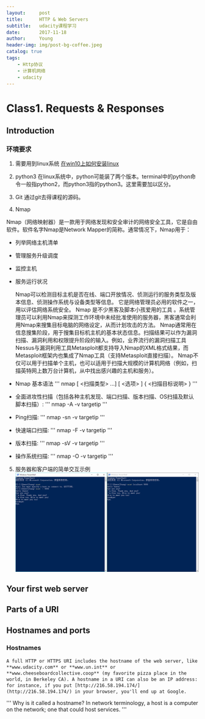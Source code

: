 ```yaml
---
layout:     post
title:      HTTP & Web Servers
subtitle:   udacity课程学习
date:       2017-11-18
author:     Young
header-img: img/post-bg-coffee.jpeg
catalog: true
tags:
    - Http协议
    - 计算机网络
    - udacity
---
```


# Class1. Requests & Responses
## Introduction
### 环境要求

1. 需要用到linux系统
[在win10上如何安装linux](https://msdn.microsoft.com/en-us/commandline/wsl/install-win10)

2. python3
在linux系统中，python可能装了两个版本。terminal中的python命令一般指python2，而python3指的python3。这里需要加以区分。

3. Git
通过git去得课程的源码。

4. Nmap

Nmap（网络映射器）是一款用于网络发现和安全审计的网络安全工具，它是自由软件。软件名字Nmap是Network Mapper的简称。通常情况下，Nmap用于：
- 列举网络主机清单
- 管理服务升级调度
- 监控主机
- 服务运行状况

	Nmap可以检测目标主机是否在线、端口开放情况、侦测运行的服务类型及版本信息、侦测操作系统与设备类型等信息。 它是网络管理员必用的软件之一，用以评估网络系统安全。
	Nmap 是不少黑客及脚本小孩爱用的工具 。系统管理员可以利用Nmap来探测工作环境中未经批准使用的服务器，黑客通常会利用Nmap来搜集目标电脑的网络设定，从而计划攻击的方法。
	Nmap通常用在信息搜集阶段，用于搜集目标机主机的基本状态信息。扫描结果可以作为漏洞扫描、漏洞利用和权限提升阶段的输入。例如，业界流行的漏洞扫描工具Nessus与漏洞利用工具Metasploit都支持导入Nmap的XML格式结果，而Metasploit框架内也集成了Nmap工具（支持Metasploit直接扫描）。
	Nmap不仅可以用于扫描单个主机，也可以适用于扫描大规模的计算机网络（例如，扫描英特网上数万台计算机，从中找出感兴趣的主机和服务）。

- Nmap 基本语法
'''
nmap [ <扫描类型> ...] [ <选项> ] { <扫描目标说明> }
'''

- 全面进攻性扫描（包括各种主机发现、端口扫描、版本扫描、OS扫描及默认脚本扫描）:
'''
nmap -A -v targetip
'''

- Ping扫描:
'''
nmap -sn -v targetip
'''

- 快速端口扫描:
'''
nmap -F -v targetip
'''

- 版本扫描:
'''
nmap -sV -v targetip 
'''

- 操作系统扫描:
'''
nmap -O -v targetip
'''

5. 服务器和客户端的简单交互示例
![服务器和客户端的简单交互示例](img/in_post/HTTP-WebServer_pic/01.png)

## Your first web server
## Parts of a URI
## Hostnames and ports
### Hostnames
	A full HTTP or HTTPS URI includes the hostname of the web server, like **www.udacity.com** or **www.un.int** or **www.cheeseboardcollective.coop** (my favorite pizza place in the world, in Berkeley CA). A hostname in a URI can also be an IP address: for instance, if you put [http://216.58.194.174/](http://216.58.194.174/) in your browser, you'll end up at Google.
'''
Why is it called a hostname? In network terminology, a host is a computer on the network; one that could host services.
'''